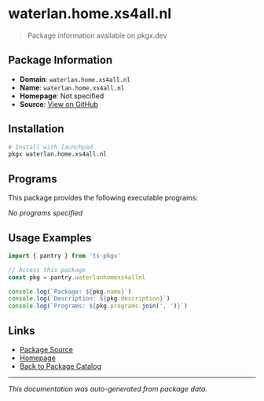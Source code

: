 # waterlan.home.xs4all.nl

> Package information available on pkgx.dev

## Package Information

- **Domain**: `waterlan.home.xs4all.nl`
- **Name**: `waterlan.home.xs4all.nl`
- **Homepage**: Not specified
- **Source**: [View on GitHub](https://github.com/pkgxdev/pantry/tree/main/projects/waterlan.home.xs4all.nl/package.yml)

## Installation

```bash
# Install with launchpad
pkgx waterlan.home.xs4all.nl
```

## Programs

This package provides the following executable programs:

*No programs specified*

## Usage Examples

```typescript
import { pantry } from 'ts-pkgx'

// Access this package
const pkg = pantry.waterlanhomexs4allnl

console.log(`Package: ${pkg.name}`)
console.log(`Description: ${pkg.description}`)
console.log(`Programs: ${pkg.programs.join(', ')}`)
```

## Links

- [Package Source](https://github.com/pkgxdev/pantry/tree/main/projects/waterlan.home.xs4all.nl/package.yml)
- [Homepage](#)
- [Back to Package Catalog](../package-catalog.md)

---

*This documentation was auto-generated from package data.*
